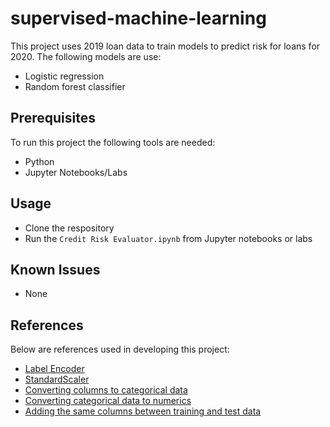 # supervised-machine-learning

This project uses 2019 loan data to train models to predict risk for loans for 2020. The following models are use:

* Logistic regression
* Random forest classifier

## Prerequisites

To run this project the following tools are needed:

* Python
* Jupyter Notebooks/Labs

## Usage

* Clone the respository
* Run the `Credit Risk Evaluator.ipynb` from Jupyter notebooks or labs

## Known Issues

* None

## References

Below are references used in developing this project:

* [Label Encoder](https://scikit-learn.org/stable/modules/generated/sklearn.preprocessing.LabelEncoder.html)
* [StandardScaler](https://scikit-learn.org/stable/modules/generated/sklearn.preprocessing.StandardScaler.html)
* [Converting columns to categorical data](https://stackoverflow.com/questions/39092067/pandas-dataframe-convert-column-type-to-string-or-categorical)
* [Converting categorical data to numerics](https://stackoverflow.com/questions/32011359/convert-categorical-data-in-pandas-dataframe/46186626)
* [Adding the same columns between training and test data](https://stackoverflow.com/questions/41335718/keep-same-dummy-variable-in-training-and-testing-data)
